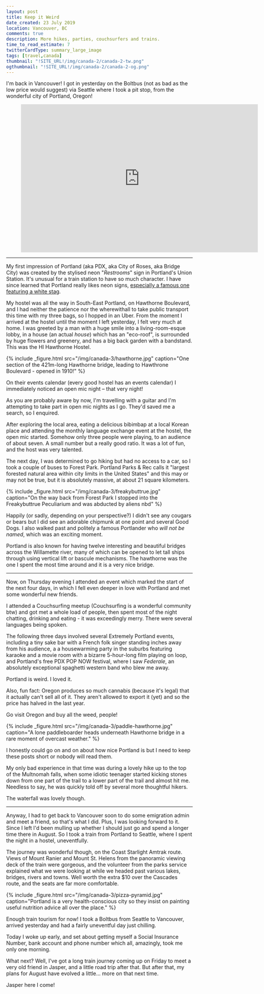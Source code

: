 ```yaml
---
layout: post
title: Keep it Weird
date_created: 23 July 2019
location: Vancouver, BC
comments: true
description: More hikes, parties, couchsurfers and trains.
time_to_read_estimate: 7
twitterCardType: summary_large_image
tags: [travel,canada]
thumbnail: "!SITE_URL!/img/canada-2/canada-2-tw.png"
ogthumbnail: "!SITE_URL!/img/canada-2/canada-2-og.png"
---
```


I'm back in Vancouver! I got in yesterday on the Boltbus (not as bad as the low price would suggest) via Seattle where I took a pit stop, from the wonderful city of Portland, Oregon!

<figure class="center">
	<iframe id="route-map" style="border:none" src="https://www.google.com/maps/d/u/0/embed?mid=1jW0qnDC1W-CUedB8bzY7E5G00jOvrHZM" width="640" height="400"></iframe>
	<script type="text/javascript">
		try {
			var h = Math.min(document.documentElement.clientHeight, window.innerHeight || 0);
			h = Math.round(h * 0.7);
			var mapFrame = document.getElementById('route-map');
			if (isNaN(h)) {
				throw new Error('Height is not a number');
			}
			mapFrame.height = h;
			mapFrame.src = 'https://www.google.com/maps/d/u/0/embed?mid=1jW0qnDC1W-CUedB8bzY7E5G00jOvrHZM';
		} catch (e) {
			console.log("Oops! Couldn't set the map height, oh well")
			console.warn(e);
		}
	</script>
</figure>

---

My first impression of Portland (aka PDX, aka City of Roses, aka Bridge City) was created by the stylised neon "_Restrooms_" sign in Portland's Union Station. It's unusual for a train station to have so much character. I have since learned that Portland really likes neon signs, [especially a famous one featuring a white stag](https://en.wikipedia.org/wiki/White_Stag_sign).

My hostel was all the way in South-East Portland, on Hawthorne Boulevard, and I had neither the patience nor the wherewithall to take public transport this time with my three bags, so I hopped in an Uber. From the moment I arrived at the hostel until the moment I left yesterday, I felt very much at home. I was greeted by a man with a huge smile into a living-room-esque lobby, in a house (an actual _house_) which has an "eco-roof", is surrounded by huge flowers and greenery, and has a big back garden with a bandstand. This was the HI Hawthorne Hostel.

{% include _figure.html src="/img/canada-3/hawthorne.jpg" caption="One section of the 421m-long Hawthorne bridge, leading to Hawthrone Boulevard - opened in 1910!" %}

On their events calendar (every good hostel has an events calendar) I immediately noticed an open mic night – that very night!

As you are probably aware by now, I'm travelling with a guitar and I'm attempting to take part in open mic nights as I go. They'd saved me a search, so I enquired.

After exploring the local area, eating a delicious bibimbap at a local Korean place and attending the monthly language exchange event at the hostel, the open mic started. Somehow only three people were playing, to an audience of about seven. A small number but a really good ratio. It was a lot of fun, and the host was very talented.

The next day, I was determined to go hiking but had no access to a car, so I took a couple of buses to Forest Park. Portland Parks & Rec calls it "largest forested natural area within city limits in the United States" and this may or may not be true, but it is absolutely massive, at about 21 square kilometers.

{% include _figure.html src="/img/canada-3/freakybuttrue.jpg" caption="On the way back from Forest Park I stopped into the Freakybuttrue Peculiarium and was abducted by aliens nbd" %}

Happily (or sadly, depending on your perspective?) I didn't see any cougars or bears but I did see an adorable chipmunk at one point and several Good Dogs. I also walked past and politely a famous Portlander who _will not be named_, which was an exciting moment.

Portland is also known for having twelve interesting and beautiful bridges across the Willamette river, many of which can be opened to let tall ships through using vertical lift or bascule mechanisms. The hawthorne was the one I spent the most time around and it is a very nice bridge.

---

Now, on Thursday evening I attended an event which marked the start of the next four days, in which I fell even deeper in love with Portland and met some wonderful new friends.

I attended a Couchsurfing meetup (Couchsurfing is a wonderful community btw) and got met a whole load of people, then spent most of the night chatting, drinking and eating - it was exceedingly merry. There were several languages being spoken.

The following three days involved several Extremely Portland events, including a tiny sake bar with a French folk singer standing inches away from his audience, a a housewarming party in the suburbs featuring karaoke and a movie room with a bizarre 5-hour-long film playing on loop, and Portland's free PDX POP NOW festival, where I saw _Federale_, an absolutely exceptional spaghetti western band who blew me away.

Portland is weird. I loved it.

Also, fun fact: Oregon produces so much cannabis (because it's legal) that it actually can't sell all of it. They aren't allowed to export it (yet) and so the price has halved in the last year.

Go visit Oregon and buy all the weed, people!

{% include _figure.html src="/img/canada-3/paddle-hawthorne.jpg" caption="A lone paddleboarder heads underneath Hawthorne bridge in a rare moment of overcast weather." %}

I honestly could go on and on about how nice Portland is but I need to keep these posts short or nobody will read them.

My only bad experience in that time was during a lovely hike up to the top of the Multnomah falls, when some idiotic teenager started kicking stones down from one part of the trail to a lower part of the trail and almost hit me. Needless to say, he was quickly told off by several more thoughtful hikers.

The waterfall was lovely though.

---

Anyway, I had to get back to Vancouver soon to do some emigration admin and meet a friend, so that's what I did. Plus, I was looking forward to it. Since I left I'd been mulling up whether I should just go and spend a longer time there in August. So I took a train from Portland to Seattle, where I spent the night in a hostel, uneventfully.

The journey was wonderful though, on the Coast Starlight Amtrak route. Views of Mount Ranier and Mount St. Helens from the panoramic viewing deck of the train were gorgeous, and the volunteer from the parks service explained what we were looking at while we headed past various lakes, bridges, rivers and towns. Well worth the extra $10 over the Cascades route, and the seats are far more comfortable.

{% include _figure.html src="/img/canada-3/pizza-pyramid.jpg" caption="Portland is a very health-conscious city so they insist on painting useful nutrition advice all over the place." %}

Enough train tourism for now! I took a Boltbus from Seattle to Vancouver, arrived yesterday and had a fairly uneventful day just chilling.

Today I woke up early, and set about getting myself a Social Insurance Number, bank account and phone number which all, amazingly, took me only one morning.

What next? Well, I've got a long train journey coming up on Friday to meet a very old friend in Jasper, and a little road trip after that. But after that, my plans for August have evolved a little... more on that next time.

Jasper here I come!
